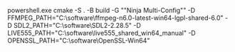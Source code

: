 
powershell.exe cmake -S . -B build -G "\"Ninja Multi-Config"\" -D FFMPEG_PATH="C:\software\ffmpeg-n6.0-latest-win64-lgpl-shared-6.0" -D SDL2_PATH="C:\software\SDL2-2.28.5" -D LIVE555_PATH="C:\software\live555_shared_win64_manual" -D OPENSSL_PATH="C:\software\OpenSSL-Win64"
